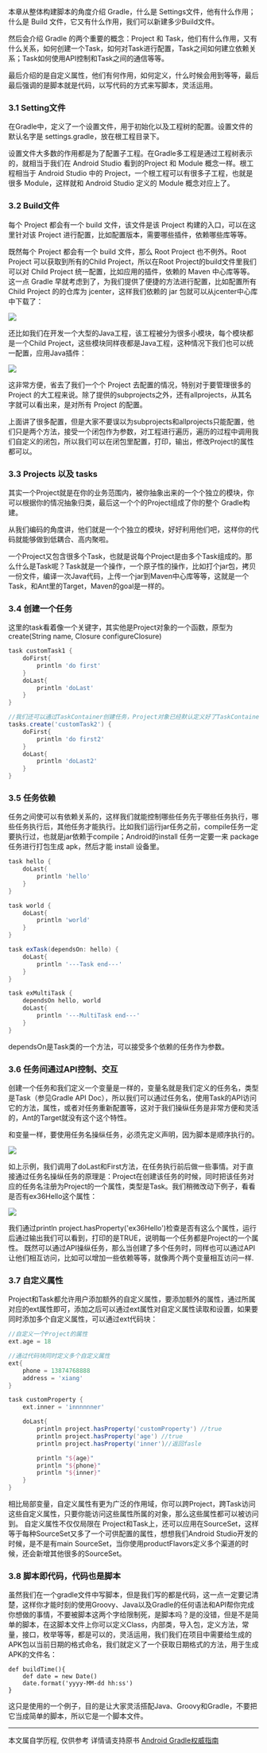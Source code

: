 本章从整体构建脚本的角度介绍 Gradle，什么是 Settings文件，他有什么作用；什么是 Build 文件，它又有什么作用，我们可以新建多少Build文件。

然后会介绍 Gradle 的两个重要的概念：Project 和 Task，他们有什么作用，又有什么关系，如何创建一个Task，如何对Task进行配置，Task之间如何建立依赖关系；Task如何使用API控制和Task之间的通信等等。

最后介绍的是自定义属性，他们有何作用，如何定义，什么时候会用到等等，最后最后强调的是脚本就是代码，以写代码的方式来写脚本，灵活运用。

### 3.1 Setting文件

在Gradle中，定义了一个设置文件，用于初始化以及工程树的配置。设置文件的默认名字是 settings.gradle，放在根工程目录下。

设置文件大多数的作用都是为了配置子工程。在Gradle多工程是通过工程树表示的，就相当于我们在 Android Studio 看到的Project 和 Module 概念一样。根工程相当于 Android Studio 中的 Project，一个根工程可以有很多子工程，也就是很多 Module，这样就和 Android Studio 定义的 Module 概念对应上了。

### 3.2 Build文件

每个 Project 都会有一个 build 文件，该文件是该 Project 构建的入口，可以在这里针对该 Project 进行配置，比如配置版本，需要哪些插件，依赖哪些库等等。

既然每个 Project 都会有一个 build 文件，那么 Root Project 也不例外。Root Project 可以获取到所有的Child Project，所以在Root Project的build文件里我们可以对 Child Project 统一配置，比如应用的插件，依赖的 Maven 中心库等等。这一点 Gradle 早就考虑到了，为我们提供了便捷的方法进行配置，比如配置所有 Child Project 的的仓库为 jcenter，这样我们依赖的 jar 包就可以从jcenter中心库中下载了：

![](http://upload-images.jianshu.io/upload_images/1662509-44795ab65048f852.png?imageMogr2/auto-orient/strip%7CimageView2/2/w/1240)

还比如我们在开发一个大型的Java工程，该工程被分为很多小模块，每个模块都是一个Child Project，这些模块同样夜都是Java工程，这种情况下我们也可以统一配置，应用Java插件：

![](http://upload-images.jianshu.io/upload_images/1662509-751152427010d086.png?imageMogr2/auto-orient/strip%7CimageView2/2/w/1240)

这非常方便，省去了我们一个个 Project 去配置的情况，特别对于要管理很多的 Project 的大工程来说。除了提供的subprojects之外，还有allprojects，从其名字就可以看出来，是对所有 Project 的配置。

上面讲了很多配置，但是大家不要误以为subprojects和allprojects只能配置，他们只是两个方法，接受一个闭包作为参数，对工程进行遍历，遍历的过程中调用我们自定义的闭包，所以我们可以在闭包里配置，打印，输出，修改Project的属性都可以。

### 3.3 Projects 以及 tasks

其实一个Project就是在你的业务范围内，被你抽象出来的一个个独立的模块，你可以根据你的情况抽象归类，最后这一个个的Project组成了你的整个 Gradle构建。

从我们编码的角度讲，他们就是一个个独立的模块，好好利用他们吧，这样你的代码就能够做到低耦合、高内聚啦。

一个Project又包含很多个Task，也就是说每个Project是由多个Task组成的。那么什么是Task呢？Task就是一个操作，一个原子性的操作，比如打个jar包，拷贝一份文件，编译一次Java代码，上传一个jar到Maven中心库等等，这就是一个Task，和Ant里的Target，Maven的goal是一样的。

### 3.4 创建一个任务

这里的task看着像一个关键字，其实他是Project对象的一个函数，原型为create(String name, Closure configureClosure)

```groovy
task customTask1 {
	doFirst{
		println 'do first'
	}
	doLast{
		println 'doLast'
	}
}

//我们还可以通过TaskContainer创建任务，Project对象已经默认定义好了TaskContainer，这就是tasks：
tasks.create('customTask2') {
	doFirst{
		println 'do first2'
	}
	doLast{
		println 'doLast2'
	}
}
```

### 3.5 任务依赖

任务之间使可以有依赖关系的，这样我们就能控制哪些任务先于哪些任务执行，哪些任务执行后，其他任务才能执行。比如我们运行jar任务之前，compile任务一定要执行过，也就是jar依赖于compile；Android的install 任务一定要一来 package 任务进行打包生成 apk，然后才能 install 设备里。

```groovy
task hello {
	doLast{
		println 'hello'
	}
}

task world {
	doLast{
		println 'world'
	}
}

task exTask(dependsOn: hello) {
	doLast{
		println '---Task end---'
	}
}

task exMultiTask {
	dependsOn hello, world
	doLast{
		println '---MultiTask end---'
	}
}
```

dependsOn是Task类的一个方法，可以接受多个依赖的任务作为参数。

### 3.6 任务间通过API控制、交互

创建一个任务和我们定义一个变量是一样的，变量名就是我们定义的任务名，类型是Task（参见Gradle API Doc），所以我们可以通过任务名，使用Task的API访问它的方法，属性，或者对任务重新配置等，这对于我们操纵任务是非常方便和灵活的，Ant的Target就没有这个这个特性。

和变量一样，要使用任务名操纵任务，必须先定义声明，因为脚本是顺序执行的。

![](http://upload-images.jianshu.io/upload_images/1662509-716b722f296e34a0.png?imageMogr2/auto-orient/strip%7CimageView2/2/w/1240)

如上示例，我们调用了doLast和First方法，在任务执行前后做一些事情。对于直接通过任务名操纵任务的原理是：Project在创建该任务的时候，同时把该任务对应的任务名注册为Project的一个属性，类型是Task。我们稍微改动下例子，看看是否有ex36Hello这个属性：

![](http://upload-images.jianshu.io/upload_images/1662509-5ba9383e4056d26b.png?imageMogr2/auto-orient/strip%7CimageView2/2/w/1240)

我们通过println project.hasProperty('ex36Hello')检查是否有这么个属性，运行后通过输出我们可以看到，打印的是TRUE，说明每一个任务都是Project的一个属性。
既然可以通过API操纵任务，那么当创建了多个任务时，同样也可以通过API让他们相互访问，比如可以增加一些依赖等等，就像两个两个变量相互访问一样.

### 3.7 自定义属性

Project和Task都允许用户添加额外的自定义属性，要添加额外的属性，通过所属对应的ext属性即可，添加之后可以通过ext属性对自定义属性读取和设置，如果要同时添加多个自定义属性，可以通过ext代码块：

```groovy
//自定义一个Project的属性
ext.age = 18

//通过代码块同时定义多个自定义属性
ext{
	phone = 13874768888
	address = 'xiang'
}

task customProperty {
	ext.inner = 'innnnnner'

	doLast{
		println project.hasProperty('customProperty') //true
		println project.hasProperty('age') //true
		println project.hasProperty('inner')//返回fasle

		println "${age}"
		println "${phone}"
		println "${inner}"
	}
}
```

相比局部变量，自定义属性有更为广泛的作用域，你可以跨Project，跨Task访问这些自定义属性，只要你能访问这些属性所属的对象，那么这些属性都可以被访问到。
自定义属性不仅仅局限在 Project和Task上，还可以应用在SourceSet，这样等于每种SourceSet又多了一个可供配置的属性，想想我们Android Studio开发的时候，是不是有main SourceSet，当你使用productFlavors定义多个渠道的时候，还会新增其他很多的SourceSet。

### 3.8 脚本即代码，代码也是脚本

虽然我们在一个gradle文件中写脚本，但是我们写的都是代码，这一点一定要记清楚，这样你才能时刻的使用Groovy、Java以及Gradle的任何语法和API帮你完成你想做的事情，不要被脚本这两个字给限制死，是脚本吗？是的没错，但是不是简单的脚本，在这脚本文件上你可以定义Class，内部类，导入包，定义方法，常量，接口，枚举等等，都是可以的，灵活运用，我们我们在项目中需要给生成的APK包以当前日期的格式命名，我们就定义了一个获取日期格式的方法，用于生成APK的文件名：
```
def buildTime(){
	def date = new Date()
	date.format('yyyy-MM-dd hh:ss')
}
```
这只是使用的一个例子，目的是让大家灵活搭配Java、Groovy和Gradle，不要把它当成简单的脚本，所以它是一个脚本文件。

- - -
本文属自学历程, 仅供参考
详情请支持原书 [Android Gradle权威指南](https://yuedu.baidu.com/ebook/14a722970740be1e640e9a3e)
